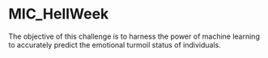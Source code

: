 # MIC_HellWeek
The objective of this challenge is to harness the power of machine learning to accurately predict the emotional turmoil status of individuals.
